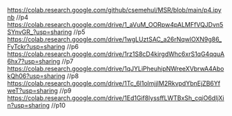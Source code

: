 https://colab.research.google.com/github/csemehul/MSR/blob/main/p4.ipynb               //p4
https://colab.research.google.com/drive/1_aVuM_OORpw4pALMFfVQJDvn5SYnvGR_?usp=sharing  //p5
https://colab.research.google.com/drive/1wgLUztSAC_a26rNqwlOXN9g86_FyTckr?usp=sharing  //p6
https://colab.research.google.com/drive/1rz1S8cD4kirgdWhc6xrS1qG4qquA6hx7?usp=sharing  //p7
https://colab.research.google.com/drive/1qJYLiPheuhipNWreeXVbrwA4AbokQh06?usp=sharing  //p8
https://colab.research.google.com/drive/1Tc_6l1olmjjIM2RkvpdYbnEjZB6YfweT?usp=sharing  //p9
https://colab.research.google.com/drive/1Ed1Gif8lyssffLWTBxSh_cqiO6dIjXin?usp=sharing  //p10
